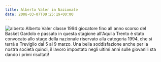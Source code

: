 ```yaml
---
title: Alberto Valer in Nazionale
date: 2008-03-07T09:25:19+00:00
---
```

![alberto](/images/articoli/alberto.jpg)
Alberto Valer classe 1994 giocatore fino all'anno scorso del Basket Gardolo e passato in questa stagione all'Aquila Trento è stato convocato allo stage della nazionale riservato alla categoria 1994, che si terrà a Treviglio dal 5 al 9 marzo. Una bella soddisfazione anche per la nostra società quindi, il lavoro impostato negli ultimi anni sulle giovanili sta dando i primi risultati!